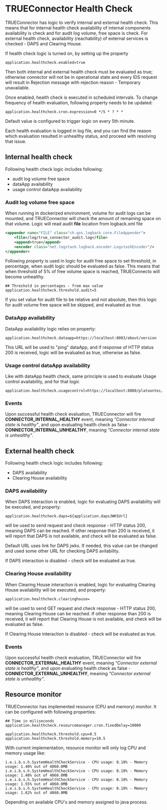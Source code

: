 # TRUEConnector Health Check

TRUEConnector has logic to verify internal and external health check. This means that for internal health check availability of internal components availability is check and for audit log volume, free space is check. For external health check, availability (reachability) of external services is checked - DAPS and Clearing House.

If health check logic is turned on, by setting up the property

```
application.healthcheck.enabled=true
```
Then both internal and external health check must be evaluated as true; otherwise connector will not be in operational state and every IDS request will result in Rejection message with rejection reason - Temporary unavailable.

Once enabled, health check is executed in scheduled intervals. To change frequency of health evaluation, following property needs to be updated:

```
application.healthcheck.cron.expression=0 */5 * ? * *
```

Default value is configured to trigger logic on every 5th minute.

Each health evaluation is logged in log file, and you can find the reason which evaluation resulted in unhealthy status, and proceed with resolving that issue.


## Internal health check

Following health check logic includes following:

 * audit log volume free space
 * dataApp availability
 * usage control dataApp availability
 
### Audit log volume free space
 
When running in dockerized environment, volume for audit logs can be mounted, and TRUEConnector will check the amount of remaining space on that volume. Logic will read audit **file** location from logback.xml file

```xml
<appender name="FILE" class="ch.qos.logback.core.FileAppender">
	<file>/log/true_connector_audit.log</file>
	<append>true</append>
	<encoder class="net.logstash.logback.encoder.LogstashEncoder"/>
</appender>
```

Following property is used in logic for audit free space to set threshold, in percentage, when audit logic should be evaluated as false. This means that when threshold of 5% of free volume space is reached, TRUEConnecto will become unhealthy.

```
## Threshold in percentages - from max value
application.healthcheck.threshold.audit=5
```

If you set value for audit file to be relative and not absolute, then this logic for audit volume free space will be skipped, and evaluated as true.

### DataApp availability

DataApp availability logic relies on property:

```
application.healthcheck.dataapp=https://localhost:8083/about/version
```

This URL will be used to "ping" dataApp, and if response of HTTP status 200 is received, logic will be evaluated as true, otherwise as false.


### Usage control dataApp availability

Like with dataApp health check, same principle is used to evaluate Usage control availability, and for that logic 
 
```
application.healthcheck.usagecontrol=https://localhost:8080/platoontec/PlatoonDataUsage/1.0/about/version
```

### Events

Upon successful health check evaluation, TRUEConnector will fire **CONNECTOR_INTERNAL_HEALTHY** event, meaning *"Connector internal state is healthy"*, and upon evaluating health check as false - **CONNECTOR_INTERNAL_UNHEALTHY**, meaning *"Connector internal state is unhealthy"*.

## External health check

Following health check logic includes following:

 * DAPS availability
 * Clearing House availability

### DAPS availability

When DAPS interaction is enabled, logic for evaluating DAPS availability will be executed, and property:

```
application.healthcheck.daps=${application.dapsJWKSUrl}
```

will be used to send request and check response - HTTP status 200, meaning DAPS can be reached. If other response than 200 is received, it will report that DAPS is not available, and check will be evaluated as false.

Default URL uses link for DAPS jwks. If needed, this value can be changed and used some other URL for checking DAPS avilability.

If DAPS interaction is disabled - check will be evaluated as true.

### Clearing House availability

When Clearing House interaction is enabled, logic for evaluating Clearing House availability will be executed, and property:

```
application.healthcheck.clearinghouse=
```

will be used to send GET request and check response - HTTP status 200, meaning Clearing House can be reached. If other response than 200 is received, it will report that Clearing House is not available, and check will be evaluated as false.

If Clearing House interaction is disabled - check will be evaluated as true.

### Events

Upon successful health check evaluation, TRUEConnector will fire **CONNECTOR_EXTERNAL_HEALTHY** event, meaning *"Connector external state is healthy"*, and upon evaluating health check as false - **CONNECTOR_EXTERNAL_UNHEALTHY**, meaning *"Connector external state is unhealthy"*.

## Resource monitor

TRUEConnector has implemented resource (CPU and memory) monitor. It can be configured with following properties:

```
## Time in miliseconds
application.healthcheck.resourcemanager.cron.fixedDelay=10000

application.healthcheck.threshold.cpu=0.5
application.healthcheck.threshold.memory=10.5
```

With current implementation, resource monitor will only log CPU and memory usage like:

```
i.e.i.b.s.h.SystemHealthCheckService - CPU usage: 0.10% - Memory usage: 1.40% out of 4060.0MB  
i.e.i.b.s.h.SystemHealthCheckService - CPU usage: 0.10% - Memory usage: 1.48% out of 4060.0MB  
i.e.i.b.s.h.SystemHealthCheckService - CPU usage: 0.10% - Memory usage: 1.55% out of 4060.0MB  
i.e.i.b.s.h.SystemHealthCheckService - CPU usage: 0.10% - Memory usage: 1.62% out of 4060.0MB  

```

Depending on available CPU's and memory assigned to java process.